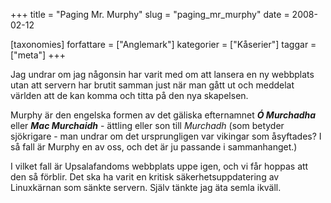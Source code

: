 +++
title = "Paging Mr. Murphy"
slug = "paging_mr_murphy"
date = 2008-02-12

[taxonomies]
forfattare = ["Anglemark"]
kategorier = ["Kåserier"]
taggar = ["meta"]
+++

Jag undrar om jag någonsin har varit med om att lansera en ny webbplats utan att servern har brutit samman just när man gått ut och meddelat världen att de kan komma och titta på den nya skapelsen.

Murphy är den engelska formen av det gäliska efternamnet<a href="http://en.wikipedia.org/wiki/Surnames" title="Surnames"></a> <em><strong>Ó Murchadha</strong></em> eller <em><strong>Mac Murchaidh</strong></em> - ättling eller son till <em>Murchadh</em> (som betyder sjökrigare - man undrar om det ursprungligen var vikingar som åsyftades? I så fall är Murphy en av oss, och det är ju passande i sammanhanget.)

I vilket fall är Upsalafandoms webbplats uppe igen, och vi får hoppas att den så förblir. Det ska ha varit en kritisk säkerhetsuppdatering av Linuxkärnan som sänkte servern. Själv tänkte jag äta semla ikväll.

